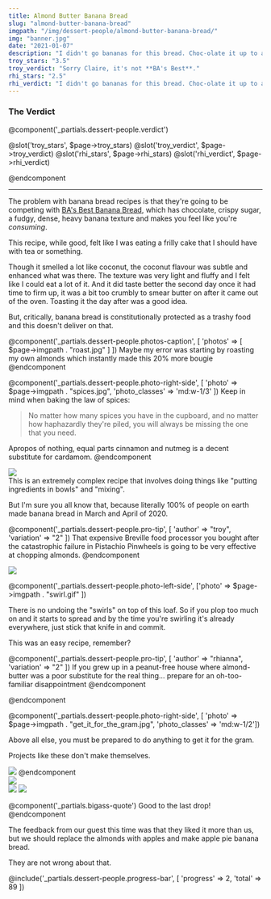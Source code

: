 ```yaml
---
title: Almond Butter Banana Bread
slug: "almond-butter-banana-bread"
imgpath: "/img/dessert-people/almond-butter-banana-bread/"
img: "banner.jpg"
date: "2021-01-07"
description: "I didn't go bananas for this bread. Choc-olate it up to a lack thereof."
troy_stars: "3.5"
troy_verdict: "Sorry Claire, it's not **BA's Best**."
rhi_stars: "2.5"
rhi_verdict: "I didn't go bananas for this bread. Choc-olate it up to a lack thereof."
---
```


<h3 class="text-center font-black text-2xl text-red-900">The Verdict</h3>

@component('_partials.dessert-people.verdict')

@slot('troy_stars', $page->troy_stars)
@slot('troy_verdict', $page->troy_verdict)
@slot('rhi_stars', $page->rhi_stars)
@slot('rhi_verdict', $page->rhi_verdict)

@endcomponent

<hr class="mt-8 mx-auto w-1/2 border-b-1 border-grey-200"/>

The problem with banana bread recipes is that they're going to be competing with [BA's Best Banana Bread](https://www.bonappetit.com/recipe/banana-bread),
which has chocolate, crispy sugar, a fudgy, dense, heavy banana texture and makes you feel like you're _consuming_.

This recipe, while good, felt like I was eating a frilly cake that I should have with tea or something.

Though it smelled a lot like coconut, the coconut flavour was subtle and enhanced what was there. The texture was very
light and fluffy and I felt like I could eat a lot of it. And it did taste better the second day once it had time to firm up,
it was a bit too crumbly to smear butter on after it came out of the oven. Toasting it the day after was a good idea.

But, critically, banana bread is constitutionally protected as a trashy food and this doesn't deliver on that.

@component('_partials.dessert-people.photos-caption', [ 'photos' => [ $page->imgpath . "roast.jpg" ] ])
Maybe my error was starting by roasting my own almonds which instantly made this 20% more bougie
@endcomponent

@component('_partials.dessert-people.photo-right-side', [ 'photo' => $page->imgpath . "spices.jpg", 'photo_classes' => 'md:w-1/3' ])
Keep in mind when baking the law of spices:

> No matter how many spices you have in the cupboard, and no matter how haphazardly they're piled, you will always
> be missing the one that you need.

Apropos of nothing, equal parts cinnamon and nutmeg is a decent substitute for cardamom.
@endcomponent


<div class="flex flex-col mt-8 items-start">
    <img class="w-full" src="{{$page->imgpath}}prep.jpg" />
    <div class="flex-grow flex flex-col-reverse md:flex-row md:space-x-4 items-center mt-4">
        <div markdown="1">
This is an extremely complex recipe that involves doing things like "putting ingredients in bowls" and "mixing".

But I'm sure you all know that, because literally 100% of people on earth made banana bread in March and April of 2020.

@component('_partials.dessert-people.pro-tip', [ 'author' => "troy", 'variation' => "2" ])
That expensive Breville food processor you bought after the catastrophic failure in Pistachio Pinwheels is going to be
very effective at chopping almonds.
@endcomponent
        </div>
        <img src="{{ $page->imgpath}}food-processor.jpg" class="mt-4 md:mt-0 md:w-1/2 text-center mx-auto" />
    </div>        
</div>


@component('_partials.dessert-people.photo-left-side', ['photo' => $page->imgpath . "swirl.gif" ])

There is no undoing the "swirls" on top of this loaf. So if you plop too much on and it starts to spread
and by the time you're swirling it's already everywhere, just stick that knife in and commit. 

This was an easy recipe, remember?

@component('_partials.dessert-people.pro-tip', [ 'author' => "rhianna", 'variation' => "2" ])
If you grew up in a peanut-free house where almond-butter was a poor substitute for the real thing... prepare for
an oh-too-familiar disappointment
@endcomponent

@endcomponent

@component('_partials.dessert-people.photo-right-side', [ 'photo' => $page->imgpath . "get_it_for_the_gram.jpg", 'photo_classes' => 'md:w-1/2'])

Above all else, you must be prepared to do anything to get it for the gram.

Projects like these don't make themselves.

<img src="{{ $page->imgpath }}aoife_wants_bad.jpg" />
@endcomponent

<div class="mt-8">
<img src="{{ $page->imgpath }}banner.jpg" class="w-full" />
<div class="flex">
    <img src="{{ $page->imgpath}}troy_rhi_enjoy.jpg" class="w-2/3" />
    <img src="{{ $page->imgpath}}mike_share.jpg" class="w-1/3" />
</div>
</div>

@component('_partials.bigass-quote')
Good to the last drop!
@endcomponent

The feedback from our guest this time was that they liked it
more than us, but we should replace the almonds with apples and make apple pie banana bread.

They are not wrong about that.

<div class="mt-8">
@include('_partials.dessert-people.progress-bar', [ 'progress' => 2, 'total' => 89 ])
</div>


